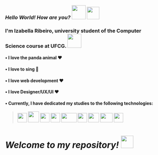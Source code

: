 ### *Hello World! How are you?* <img style="-webkit-user-select: none;margin: auto;" src="https://images-wixmp-ed30a86b8c4ca887773594c2.wixmp.com/f/11b45f12-3536-4c56-8e11-641517bf9c19/d2lanmn-ad32c372-ad41-4b04-a183-0f530b05f707.gif?token=eyJ0eXAiOiJKV1QiLCJhbGciOiJIUzI1NiJ9.eyJzdWIiOiJ1cm46YXBwOiIsImlzcyI6InVybjphcHA6Iiwib2JqIjpbW3sicGF0aCI6IlwvZlwvMTFiNDVmMTItMzUzNi00YzU2LThlMTEtNjQxNTE3YmY5YzE5XC9kMmxhbm1uLWFkMzJjMzcyLWFkNDEtNGIwNC1hMTgzLTBmNTMwYjA1ZjcwNy5naWYifV1dLCJhdWQiOlsidXJuOnNlcnZpY2U6ZmlsZS5kb3dubG9hZCJdfQ.LRFkVjLozYuYtjPSRVQdElY2Te35-oqIruF6dZTym3Q" width = "45" height = "45"> <img style="-webkit-user-select: none;margin: auto;" src="https://raw.githubusercontent.com/TheDudeThatCode/TheDudeThatCode/master/Assets/Earth.gif" width = "40" height = "40">
### I'm Izabella Ribeiro, university student of the Computer Science course at UFCG. <img src="https://i.giphy.com/media/VzlP2ZDcyA9OBjg9SP/giphy.webp" onerror="this.onerror=null;this.src='https://i.giphy.com/VzlP2ZDcyA9OBjg9SP.gif';" alt="" width = "45" height = "45">

#### • I love the panda animal :heart:
#### • I love to sing :microphone:
#### • I love web development :heart:
#### • I love Designer/UX/UI :heart:
#### • Currently, I have dedicated my studies to the following technologies:      
> <img style="-webkit-user-select: none;margin: auto;cursor: zoom-in;" src="https://banner2.cleanpng.com/20180410/dbq/kisspng-react-javascript-responsive-web-design-github-angu-github-5accac24ced243.4761515415233628528472.jpg" width="30" height="30"> <img style="-webkit-user-select: none;margin: auto;" src="https://encrypted-tbn0.gstatic.com/images?q=tbn%3AANd9GcTuQLVaq1aRTE6kegl4kjC4XMaiz_tCdijLUA&amp;usqp=CAU" width="35" height="35"> <img style="-webkit-user-select: none;margin: auto;cursor: zoom-in;" src="https://e7.pngegg.com/pngimages/5/56/png-clipart-website-development-html5-logo-world-wide-web-consortium-world-wide-web-angle-web-design.png" width="30" height="30"> <img style="-webkit-user-select: none;margin: auto;cursor: zoom-in;" src="https://cdn4.iconfinder.com/data/icons/social-media-logos-6/512/121-css3-512.png" width="30" height="30"> <img style="-webkit-user-select: none;margin: auto;cursor: zoom-in;" src="https://img2.gratispng.com/20181211/sjp/kisspng-gimp-image-editing-adobe-photoshop-photo-manipulat-paintbrush-logo-bing-images-5c1052d17de189.2061356315445736495156.jpg" width="50" height="30"> <img style="-webkit-user-select: none;margin: auto;cursor: zoom-in;" src="https://upload.wikimedia.org/wikipedia/commons/2/20/Photoshop_CC_icon.png" width="30" height="30"> <img style="-webkit-user-select: none;margin: auto;cursor: zoom-in;" src="https://banner2.cleanpng.com/20180731/tzw/kisspng-gopher-docker-computer-programming-clojure-5b60bcbbaea281.7058312815330664277153.jpg" width="35" height="30"> <img style="-webkit-user-select: none;margin: auto;cursor: zoom-in;" src="https://img2.gratispng.com/20180331/zdw/kisspng-blender-computer-icons-rendering-blender-5ac043155198c1.6803805515225495253342.jpg" width="40" height="30"> <img style="-webkit-user-select: none;margin: auto;cursor: zoom-in;" src="https://www.pinclipart.com/picdir/middle/269-2691398_python-logo-clipart-transparent-background-png-download.png" width="30" height="30">

# *Welcome to my repository!* <img style="-webkit-user-select: none;margin: auto;" src="https://media.tenor.com/images/368073b2ef1db372d4406a9f60dcb9d9/tenor.gif" width = "40" height = "40">
